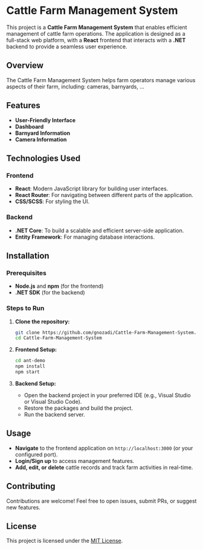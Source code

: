 # Cattle Farm Management System

This project is a **Cattle Farm Management System** that enables efficient management of cattle farm operations. The application is designed as a full-stack web platform, with a **React** frontend that interacts with a **.NET** backend to provide a seamless user experience.

## Overview

The Cattle Farm Management System helps farm operators manage various aspects of their farm, including: cameras, barnyards, ...

## Features

- **User-Friendly Interface**
- **Dashboard**
- **Barnyard Information**
- **Camera Information**

## Technologies Used

### Frontend
- **React**: Modern JavaScript library for building user interfaces.
- **React Router**: For navigating between different parts of the application.
- **CSS/SCSS**: For styling the UI.

### Backend
- **.NET Core**: To build a scalable and efficient server-side application.
- **Entity Framework**: For managing database interactions.

## Installation

### Prerequisites
- **Node.js** and **npm** (for the frontend)
- **.NET SDK** (for the backend)

### Steps to Run

1. **Clone the repository:**
   ```bash
   git clone https://github.com/gnozadi/Cattle-Farm-Management-System.git
   cd Cattle-Farm-Management-System
   ```

2. **Frontend Setup:**
   ```bash
   cd ant-demo
   npm install
   npm start
   ```

3. **Backend Setup:**
   - Open the backend project in your preferred IDE (e.g., Visual Studio or Visual Studio Code).
   - Restore the packages and build the project.
   - Run the backend server.

## Usage

- **Navigate** to the frontend application on `http://localhost:3000` (or your configured port).
- **Login/Sign up** to access management features.
- **Add, edit, or delete** cattle records and track farm activities in real-time.

## Contributing

Contributions are welcome! Feel free to open issues, submit PRs, or suggest new features.

## License

This project is licensed under the [MIT License](LICENSE).
